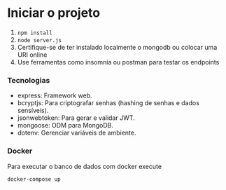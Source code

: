 # Iniciar o projeto
1. `npm install`
2. `node server.js`
3. Certifique-se de ter instalado localmente o mongodb ou colocar uma URI online
4. Use ferramentas como insomnia ou postman para testar os endpoints

### Tecnologias
- express: Framework web.
- bcryptjs: Para criptografar senhas (hashing de senhas e dados sensíveis).
- jsonwebtoken: Para gerar e validar JWT.
- mongoose: ODM para MongoDB.
- dotenv: Gerenciar variáveis de ambiente.

### Docker
Para executar o banco de dados com docker execute
```bash
docker-compose up
```
